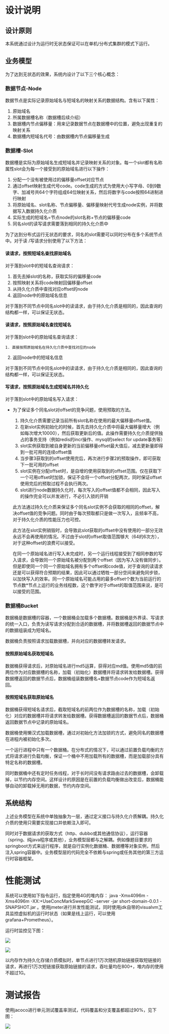 #  设计说明

## 设计原则

本系统通过设计为运行时无状态保证可以在单机/分布式集群的模式下运行。

## 业务模型

为了达到无状态的效果，系统内设计了以下三个核心概念：

### 数据节点-Node

数据节点是实际记录原始域名与短域名的映射关系的数据结构。含有以下属性：

1. 原始域名
2. 所属数据槽名称（数据槽后续介绍）
3. 数据槽内节点偏移量：用来记录数据节点在数据槽中的位置，避免出现重复的映射关系
4. 数据槽内短域名代号：由数据槽内节点偏移量生成

### 数据槽-Slot

数据槽是实际为原始域名生成短域名并记录映射关系的对象。每一个slot都有名称属性slot会为每一个接受到的原始域名进行以下操作：

1. 分配一个没有被使用过的偏移量offset对应节点
2. 通过offset映射生成代号code。code生成的方式为使用大小写字母、0到9数字、加减号共64个字符组成64位映射关系，然后将数字与code按照64进制进行映射
3. 将原始域名、slot名称、节点偏移量、偏移量映射代号生成node实例，并将数据写入数据持久化介质
4. 实际生成的短域名=节点node的slot名称+节点的偏移量code
5. 同名slot的读写请求需要落到相同的持久化介质中

为了达到分布式运行无状态的要求，同名的slot需要可以同时分布在多个系统节点中。对于读 /写请求分别使用了以下方法：

#### 读请求，按照短域名查找原始域名

对于落到slot中的短域名查询请求：

1. 首先去掉slot的名称，获取实际的偏移量code
2. 按照映射关系将code映射回偏移量offset
3. 从持久化介质中查找对应offset的node
4. 返回node中的原始域名信息

对于落到不同节点中同名slot中的读请求，由于持久化介质是相同的，因此查询的结构都一样，可以保证无状态。

#### 读请求，按照原始域名查找短域名

对于落到slot中的原始域名查询请求：

	1. 直接按照原始域名在持久化介质中查找对应的node
 2. 返回node中的短域名信息

对于落到不同节点中同名slot中的读请求，由于持久化介质是相同的，因此查询的结构都一样，可以保证无状态。

#### 写请求，按照原始域名生成短域名并持久化

对于落到slot中的原始域名写入请求：

- 为了保证多个同名slot对offset的竞争问题，使用预取的方法。

  1. 持久化介质需要记录当前所有slot名称在使用的最大偏移量offset值。
  2. 在新slot实例初始化的时候，首先去持久化介质中将最大偏移量增大（例如每次增大10000），然后获取更新后的值。此操作需要持久化介质提供独占的事务支持（例如redis的incr操作、mysql的select for update事务等）
  3. slot实例获取到被自身更新的当前偏移量offset最大值后，减去更新量即得到一批可用的连续offset值
  4. 当步骤3获取到的offset使用完后，再次进行步骤2的预取操作，即可获取下一批可用的offset
  5. slot实例在分配offset时，是自增的使用获取到的offset范围。仅在获取下一个可用offset时加锁，保证不会将一个offset分配两次，同时保证offset使用完后的预取过程不会执行两次。
  6. slot进行node数据持久化时，每次写入的offset值都不会相同，因此写入的操作完全可以并发进行，不必引入锁的开销

  此方法通过持久化介质来保证多个同名slot实例不会获取的相同的offset，解决offset值的竞争问题。同时由于每次预取都只是做一次写入，且频率不高，对于持久化介质的性能压力也可控。

  此方法在slot实例销毁时，会导致此slot获取的offset中没有使用的一部分无效永远不会再使用的情况。不过由于slot的offset取值范围够大（64的6次方），对于这种offset的浪费可以接受。

  在同一个原始域名进行写入未完成时，另一个运行线程接受到了相同参数的写入请求，会导致同一个原始域名被分配到两个offset（因为写入没有做同步）。但是即使同一个同一个原始域名拥有多个offset和code值，对于查询的读请求还是可以获得符合预期的结果，因此可以通过牺牲一部分空间来避免同步锁，以加快写入的效率。同一个原始域名可能占用的最多offset个数为当前运行的节点数*节点上运行的业务线程数，这个数字对于offset的取值范围来说，是可以接受的范围。

### 数据桶Bucket

  数据桶是数据槽的容器，一个数据桶会加载多个数据槽。数据桶是外界读、写请求的统一入口，负责为读写请求分配到合适的数据槽，并将数据槽返回的数据节点中的数据组装成为短域名。

  数据桶负责按照请求加载数据槽，并向对应的数据槽转发请求。

#### 按照原始域名获取短域名

  数据桶获得请求后，对原始域名进行md5运算，获得对应md值。使用md5值的前两位作为对应数据槽的名称，加载（初始化）数据槽并将请求转发给数据槽。获得数据槽返回的数据节点后，数据桶组装数据槽名+数据节点code作为短域名返回。

#### 按照短域名获取原始域名

  数据桶获得短域名请求后，截取短域名的前两位作为数据槽的名称，加载（初始化）对应的数据槽并将请求转发给数据槽。获得数据槽返回的数据节点后，数据桶返回数据节点中记录的原始域名。

  

  数据桶使用懒汉式加载数据槽，通过对初始化方法加锁的方式，避免同名的数据槽在进程内被初始化多次。

  

  一个运行进程中只有一个数据桶。在分布式的情况下，可以通过前置负载均衡的方式将请求进行负载均衡，保证一个桶中不用加载所有的数据槽，而是加载部分具有特定名称的数据槽。

同时数据桶中还有定时任务线程，对于长时间没有请求路由过去的数据槽，会卸载掉，以节约内存空间。这样设计的原因是在前置的负载均衡做出改变后，数据桶能够自动的卸载掉无用的数据，节约内存空间。

  

## 系统结构

上述业务模型在系统中单独抽象为一层，通过定义接口与持久化介质解耦。持久化介质的使用只需要实现接口并依赖注入即可。

同时对于数据请求的获取方式（http、dubbo或其他通信协议），运行容器（spring、纯java程序或其他），业务模型层都与之解耦。例如像题目要求的springboot方式来运行程序，就是自行实例化数据桶、数据槽等对象实例，然后注入spring容器中。业务模型层的代码完全不依赖与spring或任务其他的第三方运行时容器框架。

# 性能测试

系统可以使用如下指令运行，指定使用4G的堆内存：  java -Xmx4096m -Xms4096m -XX:+UseConcMarkSweepGC -server -jar short-domain-0.0.1 -SNAPSHOT.jar 。使用jmeter进行并发性能测试，同时使用jdk自带的visualvm工具监控虚拟机的运行时状态（如果是线上运行，可以使用grafana+Prometheus）。

运行时监控见下图：

![](jmeter.jpg)

![](visualvm.jpg)

以内存作为持久化存储介质模拟时，单节点进行1万次随机原始链接获取短链接的请求，再进行1万次短链接获取原始链接的请求，吞吐量均在800+，堆内存的使用不超过1G。

# 测试报告

使用jacoco进行单元测试覆盖率测试，代码覆盖和分支覆盖都超过90%，见下图：

![](jacoco.jpg)